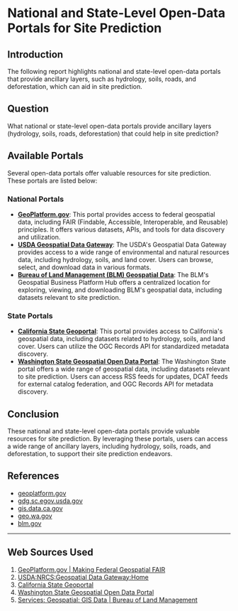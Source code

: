 # National and State-Level Open-Data Portals for Site Prediction
## Introduction

The following report highlights national and state-level open-data portals that provide ancillary layers, such as hydrology, soils, roads, and deforestation, which can aid in site prediction.

## Question
What national or state-level open-data portals provide ancillary layers (hydrology, soils, roads, deforestation) that could help in site prediction?

## Available Portals

Several open-data portals offer valuable resources for site prediction. These portals are listed below:

### National Portals

* **[GeoPlatform.gov](https://www.geoplatform.gov/)**: This portal provides access to federal geospatial data, including FAIR (Findable, Accessible, Interoperable, and Reusable) principles. It offers various datasets, APIs, and tools for data discovery and utilization.
* **[USDA Geospatial Data Gateway](https://gdg.sc.egov.usda.gov/)**: The USDA's Geospatial Data Gateway provides access to a wide range of environmental and natural resources data, including hydrology, soils, and land cover. Users can browse, select, and download data in various formats.
* **[Bureau of Land Management (BLM) Geospatial Data](https://www.blm.gov/services/geospatial/GISData)**: The BLM's Geospatial Business Platform Hub offers a centralized location for exploring, viewing, and downloading BLM's geospatial data, including datasets relevant to site prediction.

### State Portals

* **[California State Geoportal](https://gis.data.ca.gov/)**: This portal provides access to California's geospatial data, including datasets related to hydrology, soils, and land cover. Users can utilize the OGC Records API for standardized metadata discovery.
* **[Washington State Geospatial Open Data Portal](https://geo.wa.gov/)**: The Washington State portal offers a wide range of geospatial data, including datasets relevant to site prediction. Users can access RSS feeds for updates, DCAT feeds for external catalog federation, and OGC Records API for metadata discovery.

## Conclusion

These national and state-level open-data portals provide valuable resources for site prediction. By leveraging these portals, users can access a wide range of ancillary layers, including hydrology, soils, roads, and deforestation, to support their site prediction endeavors.

## References

* [geoplatform.gov](https://www.geoplatform.gov/)
* [gdg.sc.egov.usda.gov](https://gdg.sc.egov.usda.gov/)
* [gis.data.ca.gov](https://gis.data.ca.gov/)
* [geo.wa.gov](https://geo.wa.gov/)
* [blm.gov](https://www.blm.gov/services/geospatial/GISData)

---
## Web Sources Used

1. [GeoPlatform.gov | Making Federal Geospatial FAIR](https://www.geoplatform.gov/)
2. [USDA:NRCS:Geospatial Data Gateway:Home](https://gdg.sc.egov.usda.gov/)
3. [California State Geoportal](https://gis.data.ca.gov/)
4. [Washington State Geospatial Open Data Portal](https://geo.wa.gov/)
5. [Services: Geospatial: GIS Data | Bureau of Land Management](https://www.blm.gov/services/geospatial/GISData)
